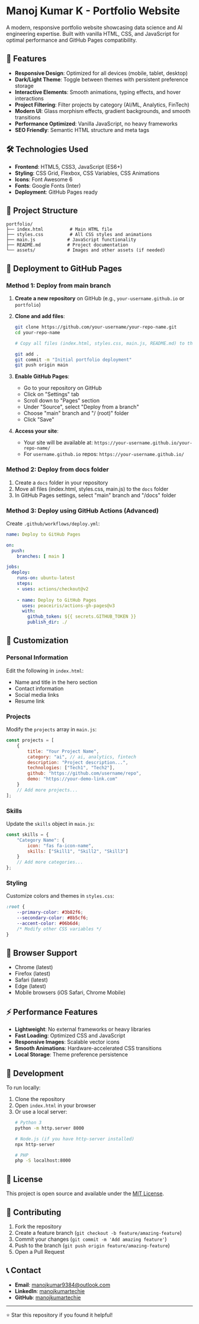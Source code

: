 # Manoj Kumar K - Portfolio Website

A modern, responsive portfolio website showcasing data science and AI engineering expertise. Built with vanilla HTML, CSS, and JavaScript for optimal performance and GitHub Pages compatibility.

## 🚀 Features

- **Responsive Design**: Optimized for all devices (mobile, tablet, desktop)
- **Dark/Light Theme**: Toggle between themes with persistent preference storage
- **Interactive Elements**: Smooth animations, typing effects, and hover interactions
- **Project Filtering**: Filter projects by category (AI/ML, Analytics, FinTech)
- **Modern UI**: Glass morphism effects, gradient backgrounds, and smooth transitions
- **Performance Optimized**: Vanilla JavaScript, no heavy frameworks
- **SEO Friendly**: Semantic HTML structure and meta tags

## 🛠️ Technologies Used

- **Frontend**: HTML5, CSS3, JavaScript (ES6+)
- **Styling**: CSS Grid, Flexbox, CSS Variables, CSS Animations
- **Icons**: Font Awesome 6
- **Fonts**: Google Fonts (Inter)
- **Deployment**: GitHub Pages ready

## 📁 Project Structure

```
portfolio/
├── index.html          # Main HTML file
├── styles.css          # All CSS styles and animations
├── main.js            # JavaScript functionality
├── README.md          # Project documentation
└── assets/            # Images and other assets (if needed)
```

## 🚀 Deployment to GitHub Pages

### Method 1: Deploy from main branch

1. **Create a new repository** on GitHub (e.g., `your-username.github.io` or `portfolio`)

2. **Clone and add files**:
   ```bash
   git clone https://github.com/your-username/your-repo-name.git
   cd your-repo-name
   
   # Copy all files (index.html, styles.css, main.js, README.md) to this directory
   
   git add .
   git commit -m "Initial portfolio deployment"
   git push origin main
   ```

3. **Enable GitHub Pages**:
   - Go to your repository on GitHub
   - Click on "Settings" tab
   - Scroll down to "Pages" section
   - Under "Source", select "Deploy from a branch"
   - Choose "main" branch and "/ (root)" folder
   - Click "Save"

4. **Access your site**:
   - Your site will be available at: `https://your-username.github.io/your-repo-name/`
   - For `username.github.io` repos: `https://your-username.github.io/`

### Method 2: Deploy from docs folder

1. Create a `docs` folder in your repository
2. Move all files (index.html, styles.css, main.js) to the `docs` folder
3. In GitHub Pages settings, select "main" branch and "/docs" folder

### Method 3: Deploy using GitHub Actions (Advanced)

Create `.github/workflows/deploy.yml`:

```yaml
name: Deploy to GitHub Pages

on:
  push:
    branches: [ main ]

jobs:
  deploy:
    runs-on: ubuntu-latest
    steps:
    - uses: actions/checkout@v2
    
    - name: Deploy to GitHub Pages
      uses: peaceiris/actions-gh-pages@v3
      with:
        github_token: ${{ secrets.GITHUB_TOKEN }}
        publish_dir: ./
```

## 🎨 Customization

### Personal Information
Edit the following in `index.html`:
- Name and title in the hero section
- Contact information
- Social media links
- Resume link

### Projects
Modify the `projects` array in `main.js`:
```javascript
const projects = [
    {
        title: "Your Project Name",
        category: "ai", // ai, analytics, fintech
        description: "Project description...",
        technologies: ["Tech1", "Tech2"],
        github: "https://github.com/username/repo",
        demo: "https://your-demo-link.com"
    }
    // Add more projects...
];
```

### Skills
Update the `skills` object in `main.js`:
```javascript
const skills = {
    "Category Name": {
        icon: "fas fa-icon-name",
        skills: ["Skill1", "Skill2", "Skill3"]
    }
    // Add more categories...
};
```

### Styling
Customize colors and themes in `styles.css`:
```css
:root {
    --primary-color: #3b82f6;
    --secondary-color: #8b5cf6;
    --accent-color: #06b6d4;
    /* Modify other CSS variables */
}
```

## 📱 Browser Support

- Chrome (latest)
- Firefox (latest)
- Safari (latest)
- Edge (latest)
- Mobile browsers (iOS Safari, Chrome Mobile)

## ⚡ Performance Features

- **Lightweight**: No external frameworks or heavy libraries
- **Fast Loading**: Optimized CSS and JavaScript
- **Responsive Images**: Scalable vector icons
- **Smooth Animations**: Hardware-accelerated CSS transitions
- **Local Storage**: Theme preference persistence

## 🔧 Development

To run locally:

1. Clone the repository
2. Open `index.html` in your browser
3. Or use a local server:
   ```bash
   # Python 3
   python -m http.server 8000
   
   # Node.js (if you have http-server installed)
   npx http-server
   
   # PHP
   php -S localhost:8000
   ```

## 📄 License

This project is open source and available under the [MIT License](LICENSE).

## 🤝 Contributing

1. Fork the repository
2. Create a feature branch (`git checkout -b feature/amazing-feature`)
3. Commit your changes (`git commit -m 'Add amazing feature'`)
4. Push to the branch (`git push origin feature/amazing-feature`)
5. Open a Pull Request

## 📞 Contact

- **Email**: manojkumar9384@outlook.com
- **LinkedIn**: [manojkumartechie](https://www.linkedin.com/in/manojkumartechie/)
- **GitHub**: [manojkumartechie](https://github.com/manojkumartechie)

---

⭐ Star this repository if you found it helpful!